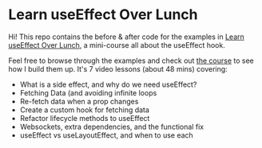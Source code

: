# Learn useEffect Over Lunch

Hi! This repo contains the before & after code for the examples in [Learn useEffect Over Lunch](https://useeffectoverlunch.com), a mini-course all about the useEffect hook.

Feel free to browse through the examples and check out [the course](https://useeffectoverlunch.com) to see how I build them up. It's 7 video lessons (about 48 mins) covering:

* What is a side effect, and why do we need useEffect?
* Fetching Data (and avoiding infinite loops
* Re-fetch data when a prop changes
* Create a custom hook for fetching data
* Refactor lifecycle methods to useEffect
* Websockets, extra dependencies, and the functional fix
* useEffect vs useLayoutEffect, and when to use each
